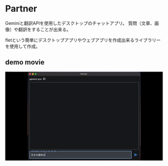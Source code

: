 # Partner

Geminiと翻訳APIを使用したデスクトップのチャットアプリ。
質問（文章、画像）や翻訳をすることが出来る。

fletという簡単にデスクトップアプリやウェブアプリを作成出来るライブラリーを使用して作成。


## demo movie

![demo](./demo/ezgif.com-video-to-gif-converter.gif)
